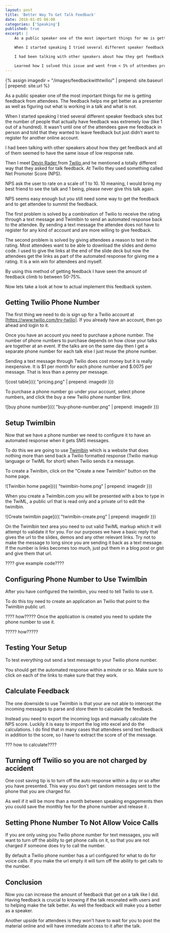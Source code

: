 ```yaml
---
layout: post
title: 'Better Way To Get Talk Feedback'
date: 2016-01-05 06:00
categories: ['Speaking']
published: true
excerpt: | 
    As a public speaker one of the most important things for me is getting feedback from attendees.  The feedback helps me get better as a presenter as well as figuring out what is working in a talk and what is not. 

    When I started speaking I tried several different speaker feedback sites but the number of people that actually have feedback was extremely low (like 1 out of a hundred).  It wasn't until one of the attendees gave me feedback in person and told that they wanted to leave feedback but just didn't want to register for another online account.  

    I had been talking with other speakers about how they get feedback and all of them seemed to have the same issue of low response rate. 

    Learned how I solved this issue and went from < 5% of attendees providing feedback to > 75%.
---
```


{% assign imagedir = "/images/feedbackwithtwilio/" | prepend: site.baseurl | prepend: site.url %}

As a public speaker one of the most important things for me is getting feedback from attendees.  The feedback helps me get better as a presenter as well as figuring out what is working in a talk and what is not. 

When I started speaking I tried several different speaker feedback sites but the number of people that actually have feedback was extremely low (like 1 out of a hundred).  It wasn't until one of the attendees gave me feedback in person and told that they wanted to leave feedback but just didn't want to register for another online account.  

I had been talking with other speakers about how they get feedback and all of them seemed to have the same issue of low response rate. 

Then I meet [Devin Rader ](http://twitter.com/devinrader) from [Twilio ](http://twillio.com) and he mentioned a totally different way that they asked for talk feedback.  At Twilio they used something called Net Promoter Score (NPS).   

NPS ask the user to rate on a scale of 1 to 10.   10 meaning, I would bring my best friend to see the talk and 1 being, please never give this talk again.  

NPS seems easy enough but you still need some way to get the feedback and to get attendee to summit the feedback.  

The first problem is solved by a combination of Twilio to receive the rating through a text message and Twimlbin to send an automated response back to the attendee.   By sending a text message the attendee does not have to register for any kind of account and are more willing to give feedback.

The second problem is solved by giving attendees a reason to text in the rating.  Most attendees want to be able to download the slides and demo code.  I used to give the links at the end of the slide deck but now the attendees get the links as part of the automated response for giving me a rating.  It is a win win for attendees and myself. 

 By using this method of getting feedback I have seen the amount of feedback climb to between 50-75%.  
 
Now lets take a look at how to actual implement this feedback system. 

## Getting Twilio Phone Number 

The first thing we need to do is sign up for a Twilio account at [https://www.twilio.com/try-twilio].  If you already have an account, then go ahead and login to it.  

Once you have an account you need to purchase a phone number.  The number of phone numbers to purchase depends on how close your talks are together at an event.  If the talks are on the same day then I get a separate phone number for each talk else I just reuse the phone number.  

Sending a text message through Twilio does cost money but it is really inexpensive.  It is $1 per month for each phone number and $.0075 per message.  That is less than a penny per message.  

![cost table]({{ "pricing.png" | prepend: imagedir }}) 

To purchase a phone number go under your account, select phone numbers, and click the buy a new Twilio phone  number llink.

![buy phone number]({{ "buy-phone-number.png" | prepend: imagedir }})

## Setup Twimlbin
Now that we have a phone number we need to configure it to have an automated response when it gets SMS messages. 

To do this we are going to use [Twimlbin](http://twimlbin.com/)   which is a website that does nothing more than send back a Twilio formatted response (Twilio markup language or TwiML for short) when Twilio sends it a message.  

To create a Twinlbin, click on the "Create a new Twimlbin" button on the home page. 

![Twinlbin home page]({{ "twimlbin-home.png" | prepend: imagedir }})

When you create a Twimlbin.com you will be presented with a box to type in the TwiML, a public url that  is read only and a private url to edit the twimlbin. 

![Create twimlbin page]({{ "twimlbin-create.png" | prepend: imagedir }})

On the Twimlbin text area you need to out valid TwiML markup which it will attempt to validate it for you.  For our purposes we have a basic reply that gives the url to the slides, demos and any other relevant links.  Try not to make the message to long since you are sending it back as a text message.  If the number is links becomes too much, just put them in a blog post or gist and give them that url.

???? give example code????

## Configuring Phone Number to Use Twimlbin

After you have configured the twimlbin, you need to tell Twilio to use it.   

To do this toy need to create an application an Twilio that point to the Twimlbin public url.

???? how?????
Once the application is created you need to update the phone number to use it.
 
????? how?????

## Testing Your Setup

To test everything out send a text message to your Twilio phone  number.  

You should get the automated response within a minute or so.  Make sure to click on each of the links to make sure that they work.

## Calculate Feedback 

The one downside to use Twimlbin is that your are not able to intercept the incoming messages to parse and store them to calculate the feedback.

Instead you need to export the incoming logs and   manually calculate the NPS score.  Luckily it is easy to import the log into excel and do the calculations.  I do find that in many cases that attendees send text feedback in addition to the score, so I have to extract  the score of of the message.   

??? how to calculate????


## Turning off Twilio so you are not charged by accident 

One cost saving tip is to turn off the auto response within a day or so after you have presented.  This way you don't get random messages sent to the phone that you are charged for.  

As well if it will be more than a month  between speaking engagements then you could save the monthly fee for the phone number and release it .  

## Setting Phone Number To Not Allow Voice Calls 

If you are only using you Twilio phone number for text messages, you will want to turn off the ability to get phone calls on it, so that you are not charged if someone does try to call the number.

By default a Twilio phone number has a url configured for what to do for voice calls.  If you make the url empty it will turn off the ability to get calls to the number.   

## Conclusion 

Now you can increase the amount of feedback that get on a talk like I did.  Having feedback is crucial to knowing if the talk resonated with users and to helping make the talk better.  As well the feedback will make you a better as a speaker.  

Another upside for attendees is they won't have to wait for you to post  the material online and will have immediate access to it after the talk. 
